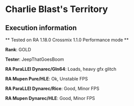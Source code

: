 # Charlie Blast's Territory 

## Execution information

** Tested on RA 1.18.0 Crossmix 1.1.0 Performance mode **

**Rank**: GOLD

**Tester**: JeepThatGoesBoom


**RA ParaLLEl Dynarec/Gln64**: Loads, heavy gfx glitch

**RA Mupen Pure/HLE**: Ok, Unstable FPS

**RA ParaLLEl Dynarec/Rice**: Good, Minor FPS

**RA Mupen Dynarec/HLE**: Good, Minor FPS